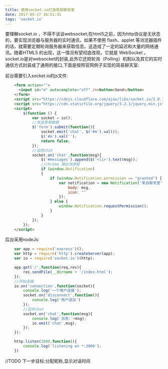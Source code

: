 ```yaml
---
title: 使用socket.io打造简易聊天室
date: 2017-05-17 16:51:31
tags: 'socket.io'
---
```

要理解socket.io ，不得不谈谈websocket;在html5之前，因为http协议是无状态的，要实现浏览器与服务器的实时通讯，如果不使用 flash、applet 等浏览器插件的话，就需要定期轮询服务器来获取信息。这造成了一定的延迟和大量的网络通讯。随着HTML5 的出现，这一情况有望彻底改观，它就是 WebSocket 。
socket.io是对websocket的封装,此外它还把轮询（Polling）机制以及其它的实时通信方式封装成了通用的接口,下面是按照官网例子实现的简易聊天室:
<!--more-->
前台需要引入socket.io的js文件:
```html
    <form action="">
      <input id="m" autocomplete="off" /><button>Send</button>
    </form>
    <script src="https://cdnjs.cloudflare.com/ajax/libs/socket.io/2.0.1/socket.io.js"></script>
    <script src="https://cdn.staticfile.org/jquery/3.2.1/jquery.min.js"></script>
    <script>
        $(function () {
            var socket = io();
            //发送表单数据
            $('form').submit(function(){
                socket.emit('chat', $('#m').val());
                $('#m').val('');
                return false;
            });
            //监控chat
            socket.on('chat',function(msg){
                $('#messages').append($('<li>').text(msg));
                //chrome 弹出消息框
                if (window.Notification)
                {
                    if (window.Notification.permission == "granted") {
                        var notification = new Notification('来自聊天室', {
                            body: msg,
                            icon: ""
                        });
                    } else {
                        window.Notification.requestPermission();
                    }
                }
            });
        });
    </script>
```
后台采用nodeJs:
```javascript
    var app = require('express')();
    var http = require('http').createServer(app);
    var io = require('socket.io')(http);

    app.get('/',function(req,res){
        res.sendFile(__dirname + '/index.html');
    });
    //开始连接
    io.on('connection',function(socket){
        console.log('一个用户连接');
        socket.on('disconnect',function(){
            console.log('用户退出')
        });
        //监听chat
        socket.on('chat',function(msg){
            console.log('消息:'+msg);
            io.emit('chat',msg);
        });
    });

    http.listen(3000,function(){
        console.log('listening on *:3000');
    })
```
 //TODO 下一步目标:分配昵称,显示对话时间